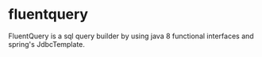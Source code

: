 # fluentquery
FluentQuery is a sql query builder by using java 8 functional interfaces and spring's JdbcTemplate.
